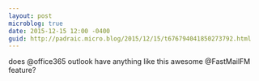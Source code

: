 ```yaml
---
layout: post
microblog: true
date: 2015-12-15 12:00 -0400
guid: http://padraic.micro.blog/2015/12/15/t676794041850273792.html
---
```

does @office365 outlook have anything like this awesome @FastMailFM feature?
